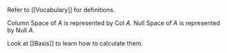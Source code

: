Refer to [[Vocabulary]] for definitions.

Column Space of $A$ is represented by Col $A$.
Null Space of $A$ is represented by Null $A$.

Look at [[Basis]] to learn how to calculate them. 